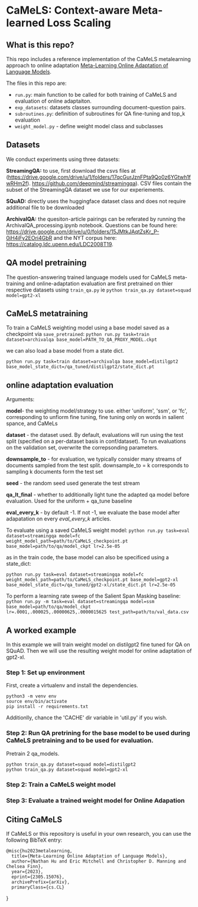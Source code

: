 
# CaMeLS: Context-aware Meta-learned Loss Scaling

## What is this repo?

This repo includes a reference implementation of the CaMeLS metalearning approach to online adaptation [Meta-Learning Online Adaptation of Language Models](https://arxiv.org/abs/2305.15076).

The files in this repo are:

- `run.py`: main function to be called for both training of CaMeLS and evaluation of online adaptaiton. 
- `exp_datasets`: datasets classes surrounding document-question pairs. 
- `subroutines.py`: definition of subroutines for QA fine-tuning and top_k evaluation
- `weight_model.py` - define weight model class and subclasses


## Datasets
We conduct experiments using three datasets:

**StreamingQA:** to use, first download the csvs files at (https://drive.google.com/drive/u/1/folders/17qcGurJznFPta9Qo0z6YGtwh1fwRHm2f). https://github.com/deepmind/streamingqa). CSV files contain the subset of the StreamingQA dataset we use for our experiements. 

**SQuAD:** directly uses the huggingface dataset class and does not require additional file to be downloaded

**ArchivalQA:** the quesiton-article pairings can be referated by running the ArchivalQA_processing.ipynb notebook. Questions can be found here: https://drive.google.com/drive/u/0/folders/15JMtkJAqtZsKr_P-0jH4iFy2EOri4GbR and the NYT corpus here:  https://catalog.ldc.upenn.edu/LDC2008T19.

## QA model pretraining

The question-answering trained language models used for CaMeLS meta-training and online-adaptation evaluation are first pretrained on thier respective datasets using `train_qa.py` ie
`python train_qa.py dataset=squad model=gpt2-xl`

## CaMeLS metatraining

To train a CaMeLS weighting model using a base model saved as a checkpoint via `save_pretrained`:
`python run.py task=train dataset=archivalqa base_model=PATH_TO_QA_PROXY_MODEL.ckpt`

we can also load a base model from a state dict. 

`python run.py task=train dataset=archivalqa base_model=distilgpt2 base_model_state_dict=/qa_tuned/distilgpt2/state_dict.pt`

## online adaptation evaluation

Arguments: 

  **model**- the weighting model/strategy to use. either 'uniform', 'ssm', or 'fc', corresponding to unfiorm fine tuning, fine tuning only on words in salient spance, and CaMeLs
  
  **dataset** - the dataset used. By default, evaluations will run using the test split (specified on a per-dataset basis in conf/dataset). To run evaluations on the validation set, overwrite the correpsonding parameters. 
  
  **downsample_to** - for evaluation, we typically consider many streams of documents sampled from the test split. downsample_to = k corresponds to sampling k documents form the test set
  
  **seed** - the random seed used generate the test stream
  
  **qa_lt_final** - whether to additionally light tune the adapted qa model before evaluation. Used for the uniform + qa_tune baseline
  
  **eval_every_k** - by default -1. If not -1, we evaluate the base model after adapatation on every _eval_every_k_ articles. 
  

To evaluate using a saved CaMeLS weight model:
`python run.py task=eval dataset=streamingqa model=fc weight_model_path=path/to/CaMeLS_checkpoint.pt base_model=path/to/qa/model_ckpt lr=2.5e-05`

as in the train code, the base model can also be specificed using a state_dict:

`python run.py task=eval dataset=streamingqa model=fc weight_model_path=path/to/CaMeLS_checkpoint.pt base_model=gpt2-xl base_model_state_dict=/qa_tuned/gpt2-xl/state_dict.pt lr=2.5e-05`

To perform a learning rate sweep of the Salient Span Masking baseline: 
`python run.py -m task=eval dataset=streamingqa model=ssm base_model=path/to/qa/model_ckpt lr=.0001,.000025,.00000625,.0000015625 test_path=path/to/val_data.csv`

## A worked example
In this example we will train weight model on distilgpt2 fine tuned for QA on SQuAD. Then we will use the resulting weight model for online adaptation of gpt2-xl. 

### Step 1: Set up environment
First, create a virtualenv and install the dependencies. 

    python3 -m venv env
    source env/bin/activate
    pip install -r requirements.txt

Additionlly, chance the 'CACHE' dir variable in 'util.py' if you wish.

### Step 2: Run QA pretrining for the base model to be used during CaMeLS pretraining and to be used for evaluation.
Pretrain 2 qa_models. 

    python train_qa.py dataset=squad model=distilgpt2
    python train_qa.py dataset=squad model=gpt2-xl

### Step 2: Train a CaMeLS weight model


### Step 3: Evaluate a trained weight model for Online Adapation




## Citing CaMeLS
If CaMeLS or this repository is useful in your own research, you can use the following BibTeX entry:

    @misc{hu2023metalearning,
      title={Meta-Learning Online Adaptation of Language Models}, 
      author={Nathan Hu and Eric Mitchell and Christopher D. Manning and Chelsea Finn},
      year={2023},
      eprint={2305.15076},
      archivePrefix={arXiv},
      primaryClass={cs.CL}
}

